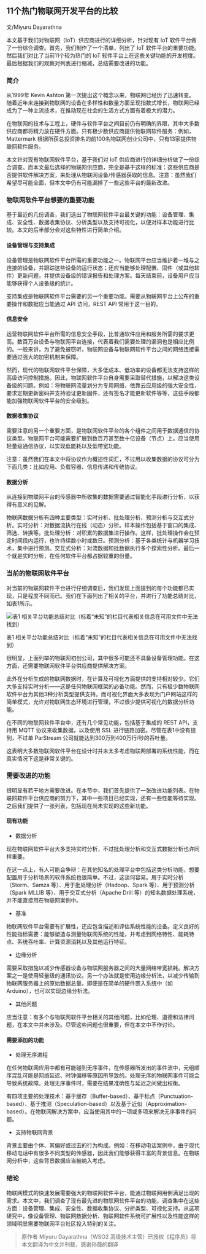 ## 11个热门物联网开发平台的比较



文/Miyuru Dayarathna

本文基于我们对物联网（IoT）供应商进行的详细分析，针对现有 IoT 软件平台做了一份综合调查。首先，我们制作了一个清单，列出了 IoT 软件平台的重要功能。然后我们对比了当前11个较为热门的 IoT 软件平台上在这些关键功能的开发程度。最后根据我们的观察对列表进行缩减，总结需要改进的功能。

### 简介

从1999年 Kevin Ashton 第一次提出这个概念以来，物联网已经历了迅速转变。随着近年来连接到物联网的设备在多样性和数量方面呈现指数式增长，物联网已经成为了一种主流技术，在推动现在社会的生活方式方面有着极大的潜力。

在物联网的技术与工程上，硬件与软件平台之间目前仍有明确的界限，其中大多数供应商都将精力放在硬件方面。只有极少数供应商提供物联网软件服务：例如，Mattermark 根据所获总投资排名的前100名物联网创业公司中，只有13家提供物联网软件服务。

本文针对现有物联网软件平台，基于我们对 IoT 供应商进行的详细分析做了一份综合调查。而本文最后选择的物联网供应商，完全是基于这样的标准：这些供应商是否提供软件解决方案，来处理从物联网设备/传感器获取的信息。注意：虽然我们希望尽可能全面，但本文中仍有可能漏掉了一些这些平台的最新改进。

### 物联网软件平台想要的重要功能

基于最近的几份调查，我们选出了物联网软件平台最关键的功能：设备管理、集成、安全性、数据收集协议、分析类型以及支持可视化，以便对样本功能进行比较。本文的后半部分会对这些特性进行简单介绍。

#### 设备管理与支持集成
设备管理是物联网软件平台所需的重要功能之一。物联网平台应当维护着一堆与之连接的设备，并跟踪这些设备的运行状态；还应当能够处理配置、固件（或其他软件）更新问题，并提供设备级的错误报告和处理方案。每天结束前，设备用户应当能够获得个人设备级的统计。

支持集成是物联网软件平台需要的另一个重要功能。需要从物联网平台上公布的重要操作和数据应当能通过 API 访问，REST API 常用于这一目的。

#### 信息安全
运营物联网软件平台所需的信息安全手段，比普通软件应用和服务所需的要求更高。数百万台设备与物联网平台连接，代表着我们需要处理的漏洞也是相应比例的。一般来讲，为了避免被窃听，物联网设备与物联网软件平台之间的网络连接需要通过强大的加密机制来保障。

然而，现代的物联网软件平台保障，大多低成本、低功率的设备都无法支持这样的高级访问控制措施。因此，物联网软件平台自身需要采取替代措施，以解决这类设备级的问题。例如：将物联网流量划分为专用网络，依靠云应用级的强大安全性，要求定期更新密码并支持验证更新固件，还有签名才能更新软件等等，这些手段都能加强物联网软件平台的安全级别。

#### 数据收集协议
需要注意的另一个重要方面，是物联网软件平台的各个组件之间用于数据通信的协议类型。物联网平台可能需要扩展到数百万甚至数十亿设备（节点）上。应当使用轻量级通信协议，以实现低能耗以及低带宽功能。

注意：虽然我们在本文中将协议作为概述性词汇，不过用以收集数据的协议可分为下面几类：比如应用、负载容器、信息传递和传统协议。

#### 数据分析
从连接到物联网平台的传感器中所收集的数据需要通过智能化手段进行分析，以获得有意义的见解。

物联网数据分析有四种主要类型：实时分析、批处理分析、预测分析与交互式分析。实时分析：对数据流执行在线（动态）分析。样本操作包括基于窗口的集成、筛选、转换等。批处理分析：对积累的数据集进行操作。这样，批处理操作会在预定时间段内运行，也许持续数小时或数日。预测分析：基于各类统计与机器学习技术，集中进行预测。交互式分析：对流数据和批数据执行多个探索性分析。最后一个就是实时分析，在任何软件平台都占据较重的份量。

### 当前的物联网软件平台

对当前的物联网软件平台进行仔细调查后，我们发现上面提到的每个功能都已实现，只是程度不同而已。我们在下面列出了相关的平台，并进行了功能总结对比，如表1所示。

<img src="http://ipad-cms.csdn.net/cms/attachment/201603/56d55e66cd7c8.jpg" alt="表1  相关平台功能总结对比（标着“未知”的栏目代表相关信息在可用文件中无法找到）" title="表1  相关平台功能总结对比（标着“未知”的栏目代表相关信息在可用文件中无法找到）" />

表1  相关平台功能总结对比（标着“未知”的栏目代表相关信息在可用文件中无法找到）

很明显，上面列举的物联网初创公司，其中很多可能还不具备设备管理功能。在这方面，还需要物联网软件平台供应商提供解决方案。

此外在分析生成的物联网数据时，在计算及可视化方面提供的支持相对较少。它们大多支持实时分析——这是任何物联网框架的必备功能。然而，只有极少数物联网软件平台为其他3种分析类型提供支持。而可视化界面大多表现为门户网站这样的简单模式，允许对物联网生态环境进行管理，不过很少提供可视化的数据分析功能。

在不同的物联网软件平台中，还有几个常见功能，包括基于集成的 REST API，支持用 MQTT 协议来收集数据，以及使用 SSL 进行链路加密。尽管在表1中没有提到，不过单 ParStream 公司就能达到300万到400万行/秒的吞吐量。

这表明大多数物联网软件平台在设计时并未太多考虑物联网部署的系统性能，而在真实情况下这是非常关键的。

### 需要改进的功能

很明显有若干地方需要改进。在本节中，我们首先提供了一张改进功能列表。在物联网软件平台供应商的努力下，其中一些项目已经实现，还有一些性能等待实现。之后我们提供了一张列表，包括现在尚未实现的这些新功能。

#### 现有功能

- 数据分析

现在物联网软件平台大多支持实时分析，不过批处理分析和交互式数据分析也许同样重要。

在这一点上，有人可能会争辩：在其他知名的处理平台中包括这类分析功能，想要配置用于分析场景的软件系统也很简单。不过，这谈何容易。用于实时分析（Storm、Samza 等）、用于批处理分析（Hadoop、Spark 等）、用于预测分析（Spark MLLIB 等）、用于交互式分析（Apache Drill 等）的知名数据处理系统，并不能直接用在物联网案例中。

- 基准

物联网软件平台需要有扩展性，还应包含描述和评估系统性能的设备。定义良好的性能指标需要：能够塑造与测量物联网系统的性能，并考虑到网络特性、能耗特点、系统吞吐率、计算资源消耗以及其他运行特征。

- 边缘分析

需要采取措施以减少传感器设备与物联网服务器之间的大量网络带宽损耗。解决方案之一是使用轻量级的通讯协议。另一个办法就是使用边缘分析法，以减少传输到物联网服务器上的原始数据总量。即便是在简单的硬件嵌入系统中（如 Arduino），也可以实现边缘分析法。

- 其他问题

应当注意：有多个与物联网软件平台相关的其他问题，比如伦理、道德和法律问题，在本文中并未涉及。尽管这些问题也很重要，但在本文中不作讨论。

#### 需要添加的功能

- 处理无序进程

在任何物联网应用中都有可能碰到无序事件，在传感器所发出的事件流中，元组顺序混乱可能是网络延迟、时钟偏移等原因所导致的。处理无序的物联网事件可能会导致系统故障。处理无序事件时，需要在结果准确性与延迟之间做出权衡。

有四项主要的处理技术：基于缓存（Buffer-based）、基于标点（Punctuation-based）、基于推测（Speculation-based）以及基于近似（Approximation-based）。在物联网解决方案中，应当使用其中的一项或多项来解决无序事件的问题。

- 支持物联网背景

背景主要由个体、其偏好或过去的行为构成。例如：在移动电话案例中，由于现代移动电话中有很多不同类型的传感器，因此我们能够获得丰富的背景信息。在物联网分析中，这些背景数据应当被纳入考虑。

### 结论

物联网模式的快速发展需要强大的物联网软件平台，能通过物联网用例满足出现的需求。本文中，我们调查了现有最先进的物联网软件平台的功能，调查集中在这些方面：设备管理、集成、安全性、数据收集协议、分析类型、可视化支持。从这项研究中，像设备管理、物联网数据分析、物联网软件系统可扩展性以及性能这样的领域明显需要物联网平台社区投入特别的关注。

>原作者 Miyuru Dayarathna（WSO2 高级技术主管）已授权《程序员》将本文翻译为中文并刊载，感谢孙薇的翻译